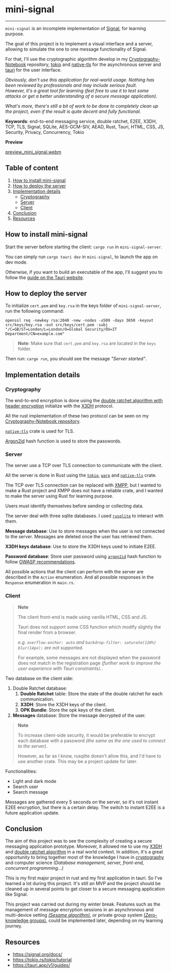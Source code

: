 # mini-signal

---

`mini-signal` is an incomplete implementation of [Signal](https://signal.org/), for learning purpose.

The goal of this project is to implement a visual interface and a server, allowing to simulate the one to one message functionality of Signal.

For that, I'll use the cryptographic algorithm develop in my [Cryptography-Notebook](https://github.com/Kiooku/Cryptography-Notebook) 
repository, [tokio](https://tokio.rs/) and [native-tls](https://github.com/sfackler/rust-native-tls) for the asynchronous server and [tauri](https://tauri.app/) 
for the user interface.

*Obviously, don't use this application for real-world usage. Nothing has been reviewed by professionals and may include serious fault.*
*</br>However, it's a great tool for learning (feel free to use it to test some attacks or get a better understanding of a secure message application).*

*What's more, there's still a bit of work to be done to completely clean up the project, even if the result is quite decent and fully functional.*

**Keywords**: end-to-end messaging service, double ratchet, E2EE, X3DH, TCP, TLS, Signal, SQLite, AES-GCM-SIV, AEAD,
Rust, Tauri, HTML, CSS, JS, Security, Privacy, Concurrency, Tokio

**Preview**

[preview_mini_signal.webm](https://github.com/Kiooku/mini-signal/assets/33032066/8129c783-d149-4eb0-a419-1ab639ff574a)

## Table of content

1. [How to install mini-signal](#how-to-install-mini-signal)
2. [How to deploy the server](#how-to-deploy-the-server)
3. [Implementation details](#implementation-details)
   - [Cryptography](#cryptography)
   - [Server](#server)
   - [Client](#client)
4. [Conclusion](#conclusion)
5. [Resources](#resources)

## How to install mini-signal

Start the server before starting the client: `cargo run` in `mini-signal-server`.

You can simply run `cargo tauri dev` in `mini-signal`, to launch the app on dev mode.

Otherwise, if you want to build an executable of the app, I'll suggest you to follow the [guide on the Tauri website](https://tauri.app/v1/guides/building/cross-platform/).

## How to deploy the server

To initialize `cert.pem` and `key.rsa` in the keys folder of `mini-signal-server`, run the following command:

`openssl req -newkey rsa:2048 -new -nodes -x509 -days 3650 -keyout src/keys/key.rsa -out src/keys/cert.pem -subj "/C=GB/ST=London/L=London/O=Global Security/OU=IT Department/CN=example.com"`

> **Note**: Make sure that `cert.pem` and `key.rsa` are located in the `keys` folder.

Then run: `cargo run`, you should see the message *"Server started"*.

## Implementation details

### Cryptography

The end-to-end encryption is done using the [double ratchet algorithm with header encryption](https://github.com/Kiooku/Cryptography-Notebook/tree/main/E2EE/double-ratchet-with-header-encryption) initialize with the [X3DH](https://github.com/Kiooku/Cryptography-Notebook/tree/main/AsymmetricCiphers/x3dh) protocol.

All the rust implementation of these two protocol can be seen on my [Cryptography-Notebook repository](https://github.com/Kiooku/Cryptography-Notebook/tree/main/E2EE).

[`native-tls`](https://github.com/sfackler/rust-native-tls) crate is used for TLS.

[Argon2id](https://en.wikipedia.org/wiki/Argon2)  hash function is used to store the passwords.

### Server

The server use a TCP over TLS connection to communicate with the client.

All the server is done in Rust using the [`tokio`](https://tokio.rs/), [`warp`](https://github.com/seanmonstar/warp) and [`native-tls`](https://github.com/sfackler/rust-native-tls) crate.

The TCP over TLS connection can be replaced with [XMPP](https://xmpp.org/), but I wanted to make a Rust project and XMPP 
does not have a reliable crate, and I wanted to make the server using Rust for learning purpose.

Users must identify themselves before sending or collecting data.

The server deal with three sqlite databases. I used [`rusqlite`](https://github.com/rusqlite/rusqlite) to interact with them. 

**Message database**: Use to store messages when the user is not connected to the server. Messages are deleted once the user has retrieved them.

**X3DH keys database**: Use to store the X3DH keys used to initiate E2EE.

**Password database**: Store user password using [`argon2id`](https://docs.rs/rust-argon2/latest/argon2/) hash function to follow [OWASP recommendations](https://cheatsheetseries.owasp.org/cheatsheets/Password_Storage_Cheat_Sheet.html).

All possible actions that the client can perform with the server are described in the `Action` enumeration. 
And all possible responses in the `Response` enumeration in `main.rs`.

### Client

> **Note**
> 
> The client front-end is made using vanilla HTML, CSS and JS.
> 
> Tauri does not support some CSS function which modify slightly the final render from a browser. 
> 
> *e.g. `overflow-anchor: auto` and `backdrop-filter: saturate(120%) blur(14px);` are not supported.*
> 
> For example, some messages are not displayed when the password does not match in the registration page *(further work to improve the user experience with Tauri constraints).*.

Two database on the client side:
1. Double Ratchet database:
   1. **Double Ratchet** table: Store the state of the double ratchet for each communication.
   2. **X3DH**: Store the X3DH keys of the client.
   3. **OPK Bundle**: Store the opk keys of the client.
2. **Messages** database: Store the message decrypted of the user.

> **Note**
> 
> To increase client-side security, it would be preferable to encrypt each database with a password *(the same as the one used to connect to the server)*.
> 
> However, as far as I know, rusqlite doesn't allow this, and I'd have to use another crate. This may be a project update for later.

Functionalities:
- Light and dark mode
- Search user
- Search message

Messages are gathered every 5 seconds on the server, so it's not instant E2EE encryption, but there is a certain delay. 
The switch to instant E2EE is a future application update.

## Conclusion

The aim of this project was to see the complexity of creating a secure messaging application prototype. 
Moreover, it allowed me to use my [X3DH](https://github.com/Kiooku/Cryptography-Notebook/tree/main/AsymmetricCiphers/x3dh) and [double ratchet algorithm](https://github.com/Kiooku/Cryptography-Notebook/tree/main/E2EE/double-ratchet-with-header-encryption) in a real world context.
In addition, it's a great opportunity to bring together most of the knowledge I have in [cryptography](https://github.com/Kiooku/Cryptography-Notebook) and computer science *(Database management, server, front-end, concurrent programming...)*

This is my first major project in rust and my first application in tauri. So I've learned a lot during this project. 
It's still an MVP and the project should be cleaned up in several points to get closer to a secure messaging application like Signal.

This project was carried out during my winter break. 
Features such as the management of message encryption sessions in an asynchronous and multi-device setting *[(Sesame algorithm)](https://signal.org/docs/specifications/sesame/)*, or private group system [(Zero-knowledge groups)](https://eprint.iacr.org/2019/1416.pdf),  could be implemented later, depending on my learning journey.

## Resources
- https://signal.org/docs/
- https://tokio.rs/tokio/tutorial
- https://tauri.app/v1/guides/

